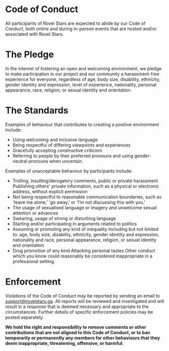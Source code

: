 # Code of Conduct
All participants of Rovel Stars are expected to abide by our Code of Conduct, both online and during in-person events that are hosted and/or associated with Rovel Stars.

# The Pledge
In the interest of fostering an open and welcoming environment, we pledge to make participation in our project and our community a harassment-free experience for everyone, regardless of age, body size, disability, ethnicity, gender identity and expression, level of experience, nationality, personal appearance, race, religion, or sexual identity and orientation.

# The Standards
Examples of behaviour that contributes to creating a positive environment include:

- Using welcoming and inclusive language
- Being respectful of differing viewpoints and experiences
- Gracefully accepting constructive criticism
- Referring to people by their preferred pronouns and using gender-neutral pronouns when uncertain.

Examples of unacceptable behaviour by participants include:

- Trolling, insulting/derogatory comments, public or private harassment
Publishing others' private information, such as a physical or electronic address, without explicit permission
- Not being respectful to reasonable communication boundaries, such as 'leave me alone,' 'go away,' or 'I’m not discussing this with you.'
- The usage of sexualised language or imagery and unwelcome sexual attention or advances
- Swearing, usage of strong or disturbing language
- Starting and/or participating in arguments related to politics
- Assuming or promoting any kind of inequality including but not limited to: age, body size, disability, ethnicity, gender identity and expression, nationality and race, personal appearance, religion, or sexual identity and orientation
- Drug promotion of any kind
Attacking personal tastes
Other conduct which you know could reasonably be considered inappropriate in a professional setting.

# Enforcement
Violations of the Code of Conduct may be reported by sending an email to support@rovelstars.ga. All reports will be reviewed and investigated and will result in a response that is deemed necessary and appropriate to the circumstances. Further details of specific enforcement policies may be posted separately.

**We hold the right and responsibility to remove comments or other contributions that are not aligned to this Code of Conduct, or to ban temporarily or permanently any members for other behaviours that they deem inappropriate, threatening, offensive, or harmful.**
